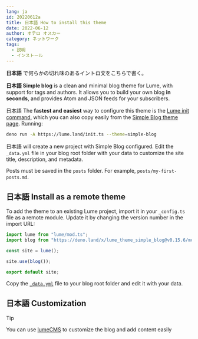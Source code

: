 ```yaml
---
lang: ja
id: 20220612a
title: 日本語 How to install this theme
date: 2022-06-12
author: オテロ オスカー
category: ネットワーク
tags:
  - 説明
  - インストール
---
```


**日本語** で何らかの切れ味のあるイントロ文をこちらで書く。

<!--more-->

**日本語 Simple blog** is a clean and minimal blog theme for Lume, with support for
tags and authors. It allows you to build your own blog **in seconds**, and
provides Atom and JSON feeds for your subscribers.

日本語 The **fastest and easiest** way to configure this theme is the
[Lume init command](https://deno.land/x/lume_init), which you can also copy
easily from the [Simple Blog theme page](https://lume.land/theme/simple-blog/).
Running:

```bash
deno run -A https://lume.land/init.ts --theme=simple-blog
```

日本語 will create a new project with Simple Blog configured. Edit the `_data.yml` file
in your blog root folder with your data to customize the site title,
description, and metadata.

Posts must be saved in the `posts` folder. For example,
`posts/my-first-posts.md`.

## 日本語 Install as a remote theme

To add the theme to an existing Lume project, import it in your `_config.ts`
file as a remote module. Update it by changing the version number in the import
URL:

```ts
import lume from "lume/mod.ts";
import blog from "https://deno.land/x/lume_theme_simple_blog@v0.15.6/mod.ts";

const site = lume();

site.use(blog());

export default site;
```

Copy the
[`_data.yml`](https://github.com/lumeland/theme-simple-blog/blob/main/src/_data.yml)
file to your blog root folder and edit it with your data.

## 日本語 Customization

> [!tip]
>
> You can use [lumeCMS](https://lume.land/cms) to customize the blog and add
> content easily
